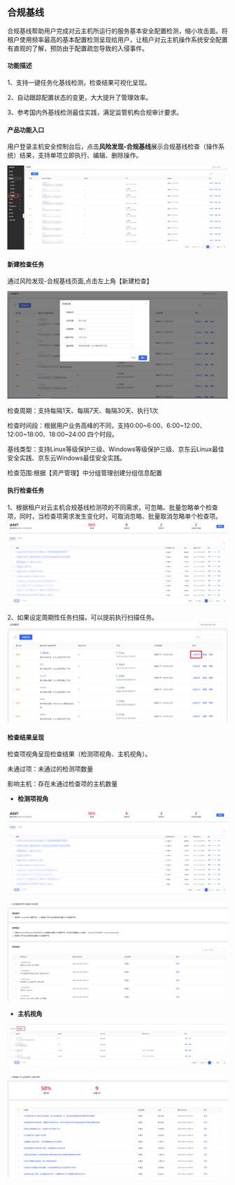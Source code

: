 ## 合规基线

合规基线帮助用户完成对云主机所运行的服务基本安全配置检测，缩小攻击面。将租户使用频率最高的基本配置检测呈现给用户，让租户对云主机操作系统安全配置有直观的了解，预防由于配置疏忽导致的入侵事件。

#### 功能描述

1、支持一键任务化基线检测，检查结果可视化呈现。

2、自动跟踪配置状态的变更，大大提升了管理效率。

3、参考国内外基线检测最佳实践，满足监管机构合规审计要求。

#### 产品功能入口

用户登录主机安全控制台后，点击**风险发现-合规基线**展示合规基线检查（操作系统）结果，支持单项立即执行、编辑、删除操作。

![](../../../../image/Endpoint-Security/%E5%90%88%E8%A7%84%E5%9F%BA%E7%BA%BF-2.png)

#### 新建检查任务

通过风险发现-合规基线页面,点击左上角【新建检查】

![](../../../../image/Endpoint-Security/%E5%90%88%E8%A7%84%E5%9F%BA%E7%BA%BF-3.png)

检查周期：支持每隔1天、每隔7天、每隔30天、执行1次

检查时间段：根据用户业务高峰的不同，支持0:00~6:00、6:00~12:00、12:00~18:00、18:00~24:00 四个时段。

基线类型：支持Linux等级保护三级、Windows等级保护三级、京东云Linux最佳安全实践、京东云Windows最佳安全实践。

检查范围:根据【资产管理】中分组管理创建分组信息配置

#### 执行检查任务

1、根据租户对云主机合规基线检测项的不同需求，可忽略、批量忽略单个检查项，同时，当检查项需求发生变化时，可取消忽略、批量取消忽略单个检查项。
![](../../../../image/Endpoint-Security/%E5%90%88%E8%A7%84%E5%9F%BA%E7%BA%BF-7.png)

2、如果设定周期性任务扫描，可以提前执行扫描任务。
![](../../../../image/Endpoint-Security/baseline-13.png)

#### 检查结果呈现

检查项视角呈现检查结果（检测项视角、主机视角）。

未通过项：未通过的检测项数量

影响主机：存在未通过检查项的主机数量

- **检测项视角**

![](../../../../image/Endpoint-Security/%E5%90%88%E8%A7%84%E5%9F%BA%E7%BA%BF-7.png)

![](../../../../image/Endpoint-Security/%E5%90%88%E8%A7%84%E5%9F%BA%E7%BA%BF-6.png)

- **主机视角**

![](../../../../image/Endpoint-Security/%E5%90%88%E8%A7%84%E5%9F%BA%E7%BA%BF-1.png)

![](../../../../image/Endpoint-Security/%E5%90%88%E8%A7%84%E5%9F%BA%E7%BA%BF-4.png)
